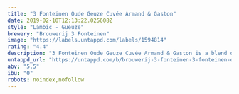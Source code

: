 ```yaml
---
title: "3 Fonteinen Oude Geuze Cuvée Armand & Gaston"
date: 2019-02-10T12:13:22.025608Z
style: "Lambic - Gueuze"
brewery: "Brouwerij 3 Fonteinen"
image: "https://labels.untappd.com/labels/1594814"
rating: "4.4"
description: "3 Fonteinen Oude Geuze Cuvée Armand & Gaston is a blend of one-, two-, and three-year old traditional lambics, all brewed at Brouwerij 3 Fonteinen. Spontaneous fermentation, patient maturation in oak barrels, and continued evolution in the bottle result in a distinctively complex beer. No two bottlings are alike, as there are multiple variables in the blending process, a variety of barrel sizes and shapes, differences in aged lambic proportions, etc. This cuvée, like all of our lambic, is 100% natural, authentic, spontaneously fermented, and crafted with steadfast adherence to tradition, like Armand and Gaston Debelder have always done it. This geuze has fermented in the bottle and will continue to develop its tastes and aromas over its long life when properly cellared. Traditional Lambic is living, cultural heritage rooted in the Zenne valley! Taste, savour, enjoy, and experience this unfiltered, unpasteurised, and unadulterated beer with friends new and old!"
untappd_url: "https://untappd.com/b/brouwerij-3-fonteinen-3-fonteinen-oude-geuze-cuvee-armand-and-gaston/1594814"
abv: "5.5"
ibu: "0"
robots: noindex,nofollow
---
```

